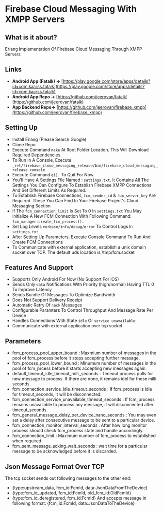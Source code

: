 # Firebase Cloud Messaging With XMPP Servers

## What is it about?
Erlang Implementation Of Firebase Cloud Messaging Through XMPP Servers

## Links
- **Android App (Fatalk) ->** [https://play.google.com/store/apps/details?id=com.kaarss.fatalk](https://play.google.com/store/apps/details?id=com.kaarss.fatalk)
- **Android App Repo ->** [https://github.com/jeerovan/fatalk](https://github.com/jeerovan/fatalk)
- **App Backend Repo->** [https://github.com/jeerovan/firebase_xmpp](https://github.com/jeerovan/firebase_xmpp)

## Setting Up
- Install Erlang (Please Search Google)
- Clone Repo
- Execute Command `make` At Root Folder Location. This Will Download Required Dependencies.
- To Run In A Console, Execute `_rel/firebase_cloud_messaging_release/bin/firebase_cloud_messaging_release console`
- Execute Command `q().` To Quit For Now.
- You'll Have A Settings File Named : `settings.txt`. It Contains All The Settings You Can Configure To Establish Firebase XMPP Connections And Set Different Limits As Required.
- To Establish Firebase Connections, `fcm_sender_id` & `fcm_server_key` Are Required. These You Can Find In Your Firebase Project's Cloud Messaging Section
- If The `fcm_connection_limit` Is Set To 0 In `settings.txt` You May Initialize A New FCM Connection With Following Command: `fcm_manager:create_fcm_process().`
- Set Log Levels `verbose/info/debug/error` To Control Logs In `settings.txt`
- After Setting Up Parameters, Execute Console Command To Run And Create FCM Connections
- To Communicate with external application, establish a unix domain socket over TCP. The default uds location is /tmp/fcm.socket

## Features And Support
- Supports Only Android For Now (No Support For iOS)
- Sends Only `data` Notifications With Priority (high/normal) Having TTL 0 To Improve Latency
- Sends Bundle Of Messages To Optimize Bandwidth
- Does Not Support Delivery Receipt
- Automatic Retry Of `nack` Messages
- Configurable Paramters To Control Throughput And Message Rate Per Device
- Handles Connections With State `idle` Or `service unavailable`
- Communicate with external application over tcp socket

## Parameters
- fcm_process_pool_upper_bound : Maxmium number of messages in the pool of fcm_process before it stops accepting further message.
- fcm_process_pool_lower_bound : Minumum number of messages in the pool of fcm_prcess before it starts accepting new messages again.
- default_timeout_idle_timeout_milli_seconds : Timeout process polls for new message to process. If there are none, it remains idel for these milli seconds.
- fcm_connection_service_idle_timeout_seconds : If fcm_process is idle for timeout_seconds, it will be disconnected.
- fcm_connection_service_unavailable_timeout_seconds : If fcm_process remains unavailable to process any message, it will disconnected after timeout_seconds.
- fcm_general_message_delay_per_device_nano_seconds : You may even set a delay after consecutive message to be sent to a particular device.
- fcm_connection_monitor_interval_seconds : After how long monitor process should check fcm_process state and handle accordingly.
- fcm_connection_limit : Maximum number of fcm_process to established when required.
- fcm_sent_message_acking_wait_seconds : wait time for a particular message to be acknowledged before it is discarded.

## Json Message Format Over TCP
The tcp socket sends out following messages to the other end:
- {type:upstream_data, fcm_id:FcmId, data:JsonDataFromTheDevice}
- {type:fcm_id_updated, fcm_id:FcmId, old_fcm_id:OldFcmId}
- {type:fcm_id_deregistered, fcm_id:FcmId}
And accepts message in following format:
  {fcm_id:FcmId, data:JsonDataToTheDevice}
